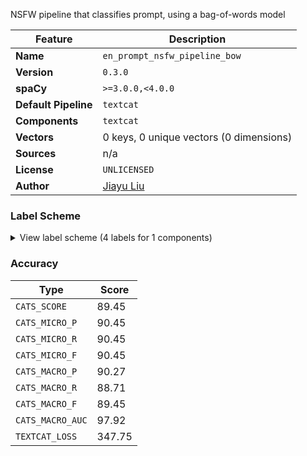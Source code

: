 NSFW pipeline that classifies prompt, using a bag-of-words model

| Feature | Description |
| --- | --- |
| **Name** | `en_prompt_nsfw_pipeline_bow` |
| **Version** | `0.3.0` |
| **spaCy** | `>=3.0.0,<4.0.0` |
| **Default Pipeline** | `textcat` |
| **Components** | `textcat` |
| **Vectors** | 0 keys, 0 unique vectors (0 dimensions) |
| **Sources** | n/a |
| **License** | `UNLICENSED` |
| **Author** | [Jiayu Liu]() |

### Label Scheme

<details>

<summary>View label scheme (4 labels for 1 components)</summary>

| Component | Labels |
| --- | --- |
| **`textcat`** | `safe`, `cp`, `underage_safe`, `adult` |

</details>

### Accuracy

| Type | Score |
| --- | --- |
| `CATS_SCORE` | 89.45 |
| `CATS_MICRO_P` | 90.45 |
| `CATS_MICRO_R` | 90.45 |
| `CATS_MICRO_F` | 90.45 |
| `CATS_MACRO_P` | 90.27 |
| `CATS_MACRO_R` | 88.71 |
| `CATS_MACRO_F` | 89.45 |
| `CATS_MACRO_AUC` | 97.92 |
| `TEXTCAT_LOSS` | 347.75 |
